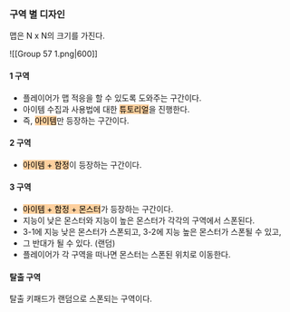 ### 구역 별 디자인
맵은 N x N의 크기를 가진다.

![[Group 57 1.png|600]]

#### 1 구역
- 플레이어가 맵 적응을 할 수 있도록 도와주는 구간이다.
- 아이템 수집과 사용법에 대한 <mark style="background: #FFB86CA6;">튜토리얼</mark>을 진행한다.
- 즉, <mark style="background: #FFB86CA6;">아이템</mark>만 등장하는 구간이다.

#### 2 구역
- <mark style="background: #FFB86CA6;">아이템 + 함정</mark>이 등장하는 구간이다.

#### 3 구역
- <mark style="background: #FFB86CA6;">아이템 + 함정 + 몬스터</mark>가 등장하는 구간이다.
- 지능이 낮은 몬스터와 지능이 높은 몬스터가 각각의 구역에서 스폰된다.
- 3-1에 지능 낮은 몬스터가 스폰되고, 3-2에 지능 높은 몬스터가 스폰될 수 있고,
- 그 반대가 될 수 있다. (랜덤)
- 플레이어가 각 구역을 떠나면 몬스터는 스폰된 위치로 이동한다.

#### 탈출 구역
탈출 키패드가 랜덤으로 스폰되는 구역이다.
